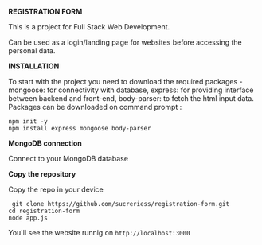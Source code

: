 **REGISTRATION FORM**

This is a project for Full Stack Web Development.

Can be used as a login/landing page for websites before accessing the personal data.

**INSTALLATION**

To start with the project you need to download the required packages - mongoose: for connectivity with database, express: for providing interface between backend and front-end,
body-parser: to fetch the html input data. Packages can be downloaded on command prompt :
```
npm init -y
npm install express mongoose body-parser
```
**MongoDB connection**

Connect to your MongoDB database

**Copy the repository**

Copy the repo in your device 
```
 git clone https://github.com/sucreriess/registration-form.git
cd registration-form
node app.js
```
You'll see the website runnig on 
`http://localhost:3000`




